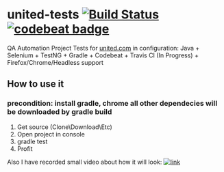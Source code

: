 # united-tests [![Build Status](https://travis-ci.org/kyxap/united-tests.svg?branch=master)](https://travis-ci.org/kyxap/united-tests) [![codebeat badge](https://codebeat.co/badges/5fda7f89-219e-47f6-9e94-c04f30ed66d7)](https://codebeat.co/projects/github-com-kyxap-united-tests-master)

QA Automation Project Tests for [united.com](http://united.com/ual/en/us/) in configuration:
Java + Selenium + TestNG + Gradle + Codebeat + Travis CI (In Progress) + Firefox/Chrome/Headless support

## How to use it
### precondition: install gradle, chrome all other dependecies will be downloaded by gradle build

1. Get source (Clone\Download\Etc)
2. Open project in console
3. gradle test
4. Profit

Also I have recorded small video about how it will look:
[![link](https://content.screencast.com/users/kyxap/folders/Jing/media/b913f9c2-9fd9-41bb-8322-7b9048bb6046/00000021.png)](https://www.screencast.com/t/cCF3kkN3G)
